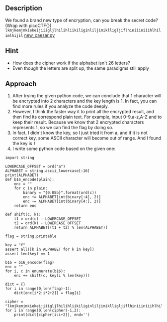 ## Description
We found a brand new type of encryption, can you break the secret code? (Wrap with picoCTF{}) `lkmjkemjmkiekeijiiigljlhilihliikiliginliljimiklligljiflhiniiiniiihlhilimlhijil` [new_caesar.py](https://mercury.picoctf.net/static/c9043977604318594ab73d126a01d0b1/new_caesar.py)
## Hint
- How does the cipher work if the alphabet isn't 26 letters?
- Even though the letters are split up, the same paradigms still apply
## Approach
1. After trying the given python code, we can conclude that 1 character will be encrypted into 2 characters and the key length is 1. In fact, you can find more rules if you analyze the code deeply.
2. However, I think the faster way it to print all the encrypted result, and then find its correspond plain text.
For example, input 0-9,a-z,A-Z and to keep their result. Because we know that 2 encrypted characters represents 1, so we can find the flag by doing so.
3. In fact, I didn't know the key, so I just tried it from a, and if it is not correct key, some ASCII character will become out of range. And I found the key is `f` 
4. I write some python code based on the given one:
```
import string

LOWERCASE_OFFSET = ord("a")
ALPHABET = string.ascii_lowercase[:16]
print(ALPHABET)
def b16_encode(plain):
	enc = ""
	for c in plain:
		binary = "{0:08b}".format(ord(c))
		enc += ALPHABET[int(binary[:4], 2)]
		enc += ALPHABET[int(binary[4:], 2)]
	return enc

def shift(c, k):
	t1 = ord(c) - LOWERCASE_OFFSET
	t2 = ord(k) - LOWERCASE_OFFSET
	return ALPHABET[(t1 + t2) % len(ALPHABET)]

flag = string.printable 

key = "f"
assert all([k in ALPHABET for k in key])
assert len(key) == 1

b16 = b16_encode(flag)
enc = ""
for i, c in enumerate(b16):
	enc += shift(c, key[i % len(key)])

dict = {}
for i in range(0,len(flag)-1):
	dict[enc[i*2:i*2+2]] = flag[i]

cipher = "lkmjkemjmkiekeijiiigljlhilihliikiliginliljimiklligljiflhiniiiniiihlhilimlhijil"
for i in range(0,len(cipher)-1,2):
	print(dict[cipher[i:i+2]], end='')
```